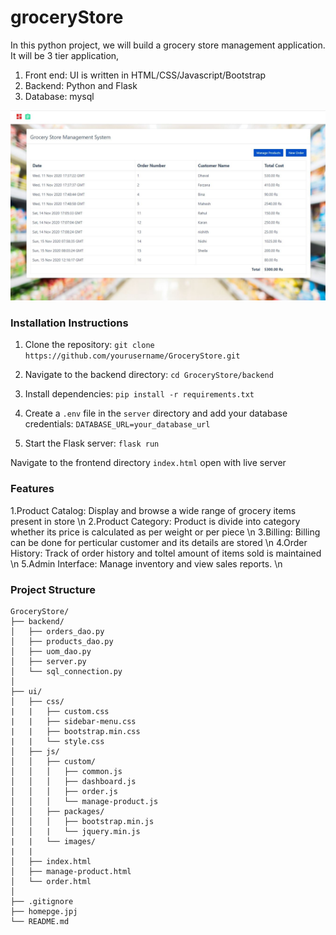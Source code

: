 # groceryStore

In this python project, we will build a grocery store management application. It will be 3 tier application,
1. Front end: UI is written in HTML/CSS/Javascript/Bootstrap
2. Backend: Python and Flask
3. Database: mysql

![](homepage.JPG)

### Installation Instructions

1. Clone the repository:
`git clone https://github.com/yourusername/GroceryStore.git`

2. Navigate to the backend directory:
`cd GroceryStore/backend`

3. Install dependencies:
`pip install -r requirements.txt`

4. Create a `.env` file in the `server` directory and add your database credentials:
`DATABASE_URL=your_database_url`

5. Start the Flask server:
`flask run`

Navigate to the frontend directory `index.html` open with live server

### Features

1.Product Catalog: Display and browse a wide range of grocery items present in store \n
2.Product Category: Product is divide into category whether its price is calculated as per weight or per piece \n
3.Billing: Billing can be done for perticular customer and its details are stored \n
4.Order History: Track of order history and toltel amount of items sold is maintained \n
5.Admin Interface: Manage inventory and view sales reports. \n


### Project Structure
```
GroceryStore/
├── backend/
│   ├── orders_dao.py
│   ├── products_dao.py
│   ├── uom_dao.py
│   ├── server.py
│   └── sql_connection.py
│
├── ui/
│   ├── css/
|   |   ├── custom.css
|   |   ├── sidebar-menu.css
|   |   ├── bootstrap.min.css
|   |   └── style.css
│   ├── js/
│   │   ├── custom/
│   │   │   ├── common.js
│   │   │   ├── dashboard.js
│   │   │   ├── order.js
│   │   │   └── manage-product.js
│   │   ├── packages/
│   │   │   ├── bootstrap.min.js
│   │   |   └── jquery.min.js
|   |   └── images/
|   |   
│   ├── index.html
│   ├── manage-product.html
│   └── order.html
│
├── .gitignore
├── homepge.jpj
└── README.md
```
